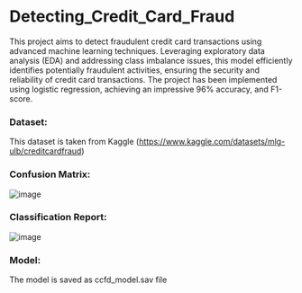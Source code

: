 # Detecting_Credit_Card_Fraud

This project aims to detect fraudulent credit card transactions using advanced machine learning techniques. Leveraging exploratory data analysis (EDA) and addressing class imbalance issues, this model efficiently identifies potentially fraudulent activities, ensuring the security and reliability of credit card transactions. The project has been implemented using logistic regression, achieving an impressive 96% accuracy, and F1-score.

### Dataset:

This dataset is taken from Kaggle (https://www.kaggle.com/datasets/mlg-ulb/creditcardfraud)


### Confusion Matrix:

![image](https://github.com/Rhugved-Kale/Detecting_Credit_Card_Fraud/assets/86423298/d1b10cc1-80eb-4f26-ac11-b24e4983c4c1)


### Classification Report: 

![image](https://github.com/Rhugved-Kale/Detecting_Credit_Card_Fraud/assets/86423298/f1f392db-22ef-4f9a-8c3a-2bc354adf225)


### Model:

The model is saved as ccfd_model.sav file
